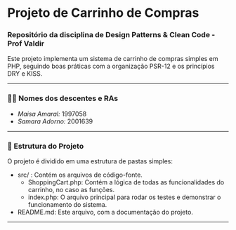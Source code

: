 # Projeto de Carrinho de Compras

### Repositório da disciplina de Design Patterns & Clean Code - Prof Valdir

Este projeto implementa um sistema de carrinho de compras simples em PHP, seguindo boas práticas com a organização PSR-12 e os princípios DRY e KISS.

---

### 🧑‍🎓 Nomes dos descentes e RAs

- *Maisa Amaral:* 1997058
- *Samara Adorno:* 2001639

---

### 📂 Estrutura do Projeto

O projeto é dividido em uma estrutura de pastas simples:

- src/ : Contém os arquivos de código-fonte.
    - ShoppingCart.php: Contém a lógica de todas as funcionalidades do carrinho, no caso as funções.
    - index.php: O arquivo principal para rodar os testes e demonstrar o funcionamento do sistema.
- README.md: Este arquivo, com a documentação do projeto.

---
